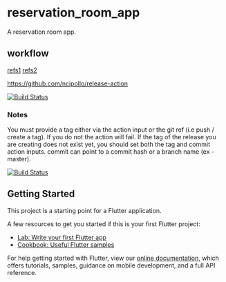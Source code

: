 # reservation_room_app

A reservation room app.

## workflow
[refs1](https://medium.com/better-programming/ci-cd-for-flutter-apps-using-github-actions-b833f8f7aac)
[refs2](https://medium.com/flutter-community/run-flutter-driver-tests-on-github-actions-13c639c7e4ab)

https://github.com/ncipollo/release-action

[![Build Status](https://github.com/jesshaw/reservation_room_app/workflows/Test,%20Build%20and%20Release/badge.svg?branch=master)](https://github.com/jesshaw/reservation_room_app/actions?query=branch%3Amaster)


### Notes
You must provide a tag either via the action input or the git ref (i.e push / create a tag). If you do not the action will fail.
If the tag of the release you are creating does not exist yet, you should set both the tag and commit action inputs. commit can point to a commit hash or a branch name (ex - master).



[![Build Status](https://github.com/jesshaw/reservation_room_app/flutter_actions/workflows/main/badge.svg?branch=master)](https://github.com/jesshaw/reservation_room_app/flutter_actions/actions?query=workflow%3A"main"+branch%3Amaster)
## Getting Started

This project is a starting point for a Flutter application.

A few resources to get you started if this is your first Flutter project:

- [Lab: Write your first Flutter app](https://flutter.dev/docs/get-started/codelab)
- [Cookbook: Useful Flutter samples](https://flutter.dev/docs/cookbook)

For help getting started with Flutter, view our
[online documentation](https://flutter.dev/docs), which offers tutorials,
samples, guidance on mobile development, and a full API reference.
